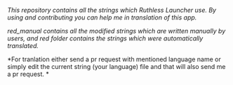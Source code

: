 *This repository contains all the strings which Ruthless Launcher use. By using and contributing you can help me in translation of this app.*

*red_manual contains all the modified strings which are written manually by users, and red folder contains the strings which were automatically translated.*

*For tranlation either send a pr request with mentioned language name or simply edit the current string (your language) file and that will also send me a pr request.
*
